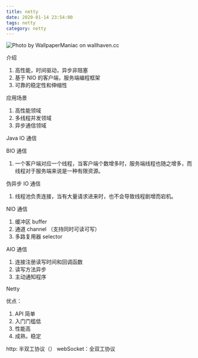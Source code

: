 ```yaml
---
title: netty
date: 2020-01-14 23:54:00
tags: netty
category: netty
---
```


![Photo by WallpaperManiac on wallhaven.cc](/netty.png)


介绍
1. 高性能，时间驱动，异步非阻塞
2. 基于 NIO 的客户端，服务端编程框架
3. 可靠的稳定性和伸缩性

<!--more-->


应用场景
1. 高性能领域
2. 多线程并发领域
3. 异步通信领域


Java IO 通信

BIO 通信

1. 一个客户端对应一个线程，当客户端个数增多时，服务端线程也随之增多，而线程对于服务端来说是一种有限资源。

伪异步 IO 通信

1. 线程池负责连接，当有大量请求进来时，也不会导致线程剧增而宕机。

NIO 通信

1. 缓冲区 buffer
2. 通道 channel （支持同时可读可写）
3. 多路复用器 selector


AIO 通信

1. 连接注册读写时间和回调函数
2. 读写方法异步
3. 主动通知程序



Netty 

优点：
1. API 简单
2. 入门门槛低
3. 性能高
4. 成熟，稳定





http: 半双工协议（）
webSocket：全双工协议
